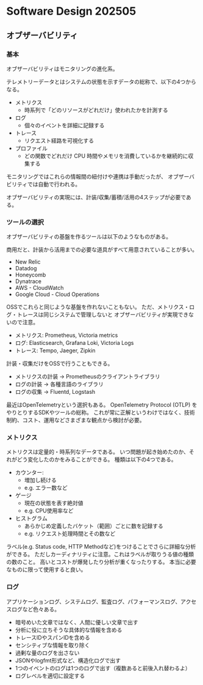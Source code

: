 # Software Design 202505

## オブザーバビリティ

### 基本

オブザーバビリティはモニタリングの進化系。

テレメトリーデータとはシステムの状態を示すデータの総称で、以下の4つからなる。

- メトリクス
  - 時系列で「どのリソースがどれだけ」使われたかを計測する
- ログ
  - 個々のイベントを詳細に記録する
- トレース
  - リクエスト経路を可視化する
- プロファイル
  - どの関数でどれだけ CPU 時間やメモリを消費しているかを継続的に収集する

モニタリングではこれらの情報間の紐付けや連携は手動だったが、
オブザーバビリティでは自動で行われる。

オブザーバビリティの実現には、計装/収集/蓄積/活用の4ステップが必要である。

### ツールの選択

オブザーバビリティの基盤を作るツールは以下のようなものがある。

商用だと、計装から活用までの必要な道具がすべて用意されていることが多い。

- New Relic
- Datadog
- Honeycomb
- Dynatrace
- AWS - CloudWatch
- Google Cloud - Cloud Operations

OSSでこれらと同じような基盤を作れないこともない。
ただ、メトリクス・ログ・トレースは同じシステムで管理しないと
オブザーバビリティが実現できないので注意。

- メトリクス: Prometheus, Victoria metrics
- ログ: Elasticsearch, Grafana Loki, Victoria Logs
- トレース: Tempo, Jaeger, Zipkin

計装・収集だけをOSSで行うこともできる。

- メトリクスの計装 -> Prometheusのクライアントライブラリ
- ログの計装 -> 各種言語のライブラリ
- ログの収集 -> Fluentd, Logstash

最近はOpenTelemetryという選択もある。
OpenTelemetry Protocol (OTLP) をやりとりするSDKやツールの総称。
これが常に正解というわけではなく、技術制約、コスト、運用などさまざまな観点から検討が必要。

### メトリクス

メトリクスは定量的・時系列なデータである。
いつ問題が起き始めたのか、それがどう変化したのかをみることができる。
種類は以下の4つである。

- カウンター:
  - 増加し続ける
  - e.g. エラー数など
- ゲージ
  - 現在の状態を表す絶対値
  - e.g. CPU使用率など
- ヒストグラム
  - あらかじめ定義したバケット（範囲）ごとに数を記録する
  - e.g. リクエスト処理時間とその数など

ラベル(e.g. Status code, HTTP Methodなど)をつけることでさらに詳細な分析ができる。
ただしカーディナリティに注意。これはラベルが取りうる値の種類の数のこと。
高いとコストが爆発したり分析が重くなったりする。
本当に必要なものに限って使用すると良い。

### ログ

アプリケーションログ、システムログ、監査ログ、パフォーマンスログ、アクセスログなど色々ある。

- 暗号めいた文章ではなく、人間に優しい文章で出す
- 分析に役に立ちそうな具体的な情報を含める
- トレースIDやスパンIDを含める
- センシティブな情報を取り除く
- 過剰な量のログを出さない
- JSONやlogfmt形式など、構造化ログで出す
- 1つのイベントのログは1つのログで出す（複数あると前後入れ替わるよ）
- ログレベルを適切に設定する
